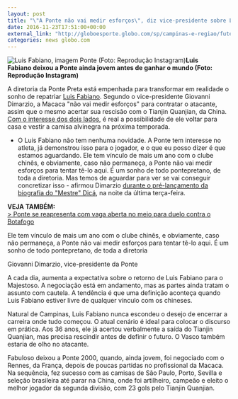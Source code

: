 ```yaml
---
layout: post
title: "\"A Ponte não vai medir esforços\", diz vice-presidente sobre Luis Fabiano"
date: 2016-11-23T17:51:00+00:00
external_link: "http://globoesporte.globo.com/sp/campinas-e-regiao/futebol/times/ponte-preta/noticia/2016/11/ponte-nao-vai-medir-esforcos-diz-vice-presidente-sobre-luis-fabiano.html"
categories: news globo.com
---
```

 ![Luis Fabiano, imagem Ponte (Foto: Reprodução Instagram)](http://s2.glbimg.com/XG7dQ1N2--zcfr00yCilKbhliYk=/0x144:595x601/300x230/s.glbimg.com/es/ge/f/original/2016/05/12/luisfabiano.jpg "Luis Fabiano, imagem Ponte (Foto: Reprodução Instagram)")**Luis Fabiano&nbsp;deixou a Ponte ainda jovem antes de ganhar o mundo (Foto: Reprodução Instagram)**

A diretoria da Ponte Preta está empenhada para transformar em realidade o sonho de repatriar [Luis Fabiano](http://globoesporte.globo.com/atleta/luis-fabiano.html). Segundo o vice-presidente Giovanni Dimarzio, a Macaca "não vai medir esforços" para contratar o atacante, assim que o mesmo acertar sua rescisão com o&nbsp;Tianjin Quanjian, da China. [Com o interesse dos dois lados](http://globoesporte.globo.com/sp/campinas-e-regiao/futebol/times/ponte-preta/noticia/2016/11/o-bom-filho-casa-torna-ponte-preta-conversa-com-luis-fabiano-para-2017.html), é real a possibilidade de ele voltar para casa e vestir a camisa alvinegra na próxima temporada.&nbsp;

- O Luis Fabiano não tem nenhuma novidade. A Ponte tem interesse no atleta, já demonstrou isso para o jogador, e o que eu posso dizer é que estamos aguardando. Ele tem vínculo de mais um ano com o clube chinês, e obviamente, caso não permaneça, a Ponte não vai medir esforços para tentar tê-lo aqui. É um sonho de todo pontepretano, de toda a diretoria. Mas temos de aguardar para ver se vai conseguir concretizar isso - afirmou Dimarzio [durante o pré-lançamento da biografia do "Mestre" Dicá](http://globoesporte.globo.com/sp/campinas-e-regiao/futebol/times/ponte-preta/noticia/2016/11/com-livro-e-documentario-biografia-de-dica-tem-pre-lancamento-em-cinema.html#equipe-ponte-preta), na noite da última terça-feira.&nbsp;

**VEJA TAMBÉM:**  
[\>&nbsp;Ponte se reapresenta com vaga aberta no meio para duelo contra o Botafogo](http://globoesporte.globo.com/sp/campinas-e-regiao/futebol/times/ponte-preta/noticia/2016/11/ponte-se-reapresenta-com-vaga-aberta-no-meio-para-duelo-contra-o-botafogo.html)

Ele tem vínculo de mais um ano com o clube chinês, e obviamente, caso não permaneça, a Ponte não vai medir esforços para tentar tê-lo aqui. É um sonho de todo pontepretano, de toda a diretoria&nbsp;

Giovanni Dimarzio, vice-presidente da Ponte

A cada dia, aumenta a expectativa sobre o retorno de Luis Fabiano para o Majestoso. A negociação está em andamento, mas as partes ainda tratam o assunto com cautela. A tendência é que uma definição aconteça quando Luis Fabiano estiver livre de qualquer vínculo com os chineses.&nbsp;

Natural de Campinas, Luis Fabiano nunca escondeu o desejo de encerrar a carreira onde tudo começou. O atual cenário é ideal para colocar o discurso em prática. Aos 36 anos, ele já acertou verbalmente a saída do&nbsp;Tianjin Quanjian, mas precisa rescindir antes de definir o futuro. O Vasco também estaria de olho no atacante.&nbsp;  
  
Fabuloso deixou a Ponte 2000, quando, ainda jovem, foi negociado com o Rennes, da França, depois de poucas partidas no profissional da Macaca. Na sequência, fez sucesso com as camisas de São Paulo, Porto, Sevilla e seleção brasileira até parar na China, onde foi artilheiro, campeão e eleito o melhor jogador da segunda divisão, com 23 gols pelo Tianjin Quanjian.

